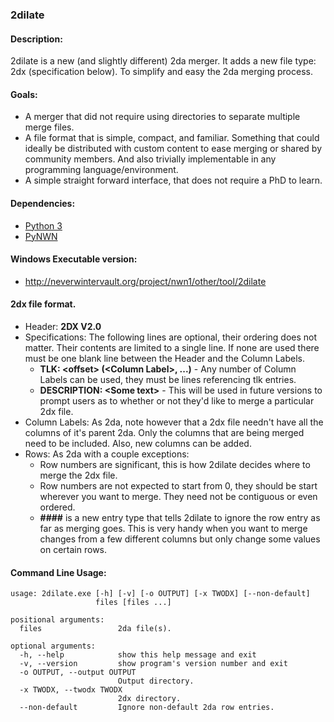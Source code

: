 ### 2dilate

#### Description:
2dilate is a new (and slightly different) 2da merger.  It adds a new
file type: 2dx (specification below).  To simplify and easy the 2da
merging process.

#### Goals:
* A merger that did not require using directories to separate multiple
  merge files.
* A file format that is simple, compact, and familiar.  Something that
  could ideally be distributed with custom content to ease merging or
  shared by community members.  And also trivially implementable in
  any programming language/environment.
* A simple straight forward interface, that does not require a PhD to learn.

#### Dependencies:
* [Python 3](https://www.python.org/)
* [PyNWN](https://github.com/jd28/pynwn)

#### Windows Executable version:
* http://neverwintervault.org/project/nwn1/other/tool/2dilate

#### 2dx file format.
* Header: **2DX V2.0**
* Specifications: The following lines are optional, their ordering
  does not matter.  Their contents are limited to a single line.  If
  none are used there must be one blank line between the Header and
  the Column Labels.
  * **TLK: \<offset\> (\<Column Label\>, ...)** - Any number of Column
    Labels can be used, they must be lines referencing tlk entries.
  * **DESCRIPTION: \<Some text\>** - This will be used in future
    versions to prompt users as to whether or not they'd like to merge
    a particular 2dx file.
* Column Labels: As 2da, note however that a 2dx file needn't have all
  the columns of it's parent 2da.  Only the columns that are being
  merged need to be included.  Also, new columns can be added.
* Rows: As 2da with a couple exceptions:
  * Row numbers are significant, this is how 2dilate decides where to
    merge the 2dx file.
  * Row numbers are not expected to start from 0, they should be start
    wherever you want to merge.  They need not be contiguous or even
    ordered.
  * **####** is a new entry type that tells 2dilate to ignore the row
    entry as far as merging goes.  This is very handy when you want to
    merge changes from a few different columns but only change some
    values on certain rows.

#### Command Line Usage:
```
usage: 2dilate.exe [-h] [-v] [-o OUTPUT] [-x TWODX] [--non-default]
                   files [files ...]

positional arguments:
  files                 2da file(s).

optional arguments:
  -h, --help            show this help message and exit
  -v, --version         show program's version number and exit
  -o OUTPUT, --output OUTPUT
                        Output directory.
  -x TWODX, --twodx TWODX
                        2dx directory.
  --non-default         Ignore non-default 2da row entries.
```
